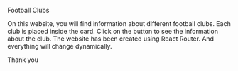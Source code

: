 Football Clubs


On this website, you will find information about different football clubs. 
Each club is placed inside the card. 
Click on the button to see the information about the club. The website has been created using React Router. 
And everything will change dynamically.

 Thank you